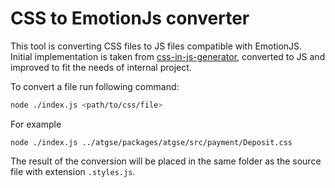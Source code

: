 # CSS to EmotionJs converter

This tool is converting CSS files to JS files compatible with EmotionJS. Initial implementation is taken from [css-in-js-generator](https://github.com/brikou/CSS-in-JS-generator), converted to JS and improved to fit the needs of internal project.

To convert a file run following command:
```bash
node ./index.js <path/to/css/file>
```
For example
```
node ./index.js ../atgse/packages/atgse/src/payment/Deposit.css
```
The result of the conversion will be placed in the same folder as the source file with extension `.styles.js`.
